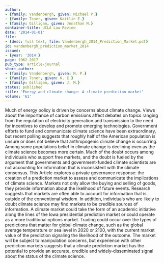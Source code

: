 ```yaml
---
author:
- {family: Vandenbergh, given: Michael P.}
- {family: Toner, given: Kaitlin E.}
- {family: Gilligan, given: Jonathan M.}
container-title: UCLA Law Review
date: '2014-01-01'
file:
- {desc: full text, file: Vandenbergh_2014_Prediction_Market.pdf}
id: vandenbergh_prediction_market_2014
issued:
- {year: '2014'}
page: 1962-2017
pub_type: article-journal
short_author:
- {family: Vandenbergh, given: M. P.}
- {family: Toner, given: K. E.}
- {family: Gilligan, given: J. M.}
status: published
title: 'Energy and climate change: A climate prediction market'
volume: '61'
---
```

Much of energy policy is driven by concerns about climate change. Views about the importance of carbon emissions affect debates on topics ranging from the regulation of electricity generation and transmission to the need for incentives to develop and promote emerging technologies. Government efforts to fund and communicate climate science have been extraordinary, but recent polling suggests that roughly half of the American population is unsure or does not believe that anthropogenic climate change is occurring. Among some populations belief in climate change is declining even as the climate science becomes more certain. Much of the doubt occurs among individuals who support free markets, and the doubt is fueled by the argument that governments and government-funded climate scientists are not accounting for information that is inconsistent with the climate consensus. This Article explores a private governance response: the creation of a prediction market to assess and communicate the implications of climate science. Markets not only allow the buying and selling of goods, they provide information about the likelihood of future events. Research suggests that markets are often able to account for information that is outside of the conventional wisdom. In addition, individuals who are likely to doubt climate science may find markets to be credible sources of information. A climate market could take the form of an academic initiative along the lines of the Iowa presidential prediction market or could operate as a more traditional options market. Trading could occur over the types of predictions that matter for global climate change, such as the global average temperature or sea level in 2020 or 2100, with the current market value of the prediction signaling the likelihood of the outcome. The market will be subject to manipulation concerns, but experience with other prediction markets suggests that a climate prediction market has the potential to provide an accurate, credible and widely-disseminated signal about the status of the climate science.
